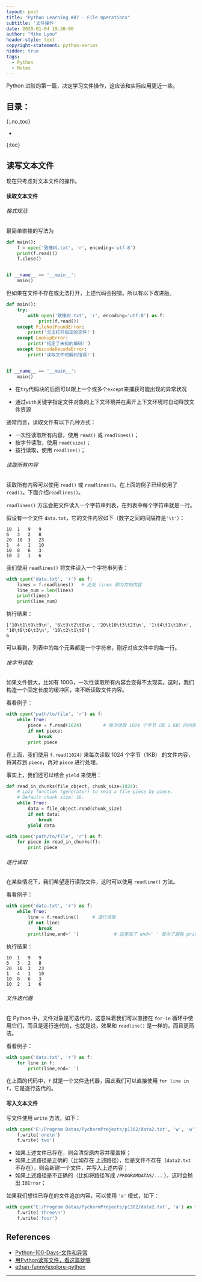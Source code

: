 ```yaml
---
layout: post
title: "Python Learning #07 - File Operations"
subtitle: '文件操作'
date: 2020-01-04 19:30:00
author: "Mike Lyou"
header-style: text
copyright-statement: python-series
hidden: true
tags:
  - Python
  - Notes
---
```


Python 进阶的第一篇，决定学习文件操作，这应该和实际应用更近一些。

<!-- more -->

## 目录：
{:.no_toc}

*  
{:toc}

## 读写文本文件
现在只考虑对文本文件的操作。

#### 读取文本文件

###### 格式规范

最简单直接的写法为
```python
def main():
    f = open('致橡树.txt', 'r', encoding='utf-8')
    print(f.read())
    f.close()


if __name__ == '__main__':
    main()
```

但如果在文件不存在或无法打开，上述代码会报错。所以有以下改进版。
```python
def main():
    try:       
        with open('致橡树.txt', 'r', encoding='utf-8') as f:   
            print(f.read())
    except FileNotFoundError:
        print('无法打开指定的文件!')
    except LookupError:
        print('指定了未知的编码!')
    except UnicodeDecodeError:
        print('读取文件时解码错误!')


if __name__ == '__main__':
    main()
```
- 在`try`代码块的后面可以跟上一个或多个`except`来捕获可能出现的异常状况

- 通过`with`关键字指定文件对象的上下文环境并在离开上下文环境时自动释放文件资源

通常而言，读取文件有以下几种方式：

- 一次性读取所有内容，使用 `read()` 或 `readlines()`；
- 按字节读取，使用 `read(size)`；
- 按行读取，使用 `readline()`；


###### 读取所有内容
读取所有内容可以使用 `read()` 或 `readlines()`。在上面的例子已经使用了 `read()`。下面介绍`readlines()`。

`readlines()` 方法会把文件读入一个字符串列表，在列表中每个字符串就是一行。

假设有一个文件 `data.txt`，它的文件内容如下（数字之间的间隔符是`'\t'`）：
```
10  1   9   9
6   3   2   8
20  10  3   23
1   4   1   10
10  8   6   3
10  2   1   6
```

我们使用 `readlines()` 将文件读入一个字符串列表：
```python
with open('data.txt', 'r') as f:
    lines = f.readlines()   # 此处 lines 即为文档内容
    line_num = len(lines)
    print(lines)
    print(line_num)
```
执行结果：
```
['10\t1\t9\t9\n', '6\t3\t2\t8\n', '20\t10\t3\t23\n', '1\t4\t1\t10\n', '10\t8\t6\t3\n', '10\t2\t1\t6']
6
```

可以看到，列表中的每个元素都是一个字符串，刚好对应文件中的每一行。

###### 按字节读取
如果文件很大，比如有 100G，一次性读取所有内容会变得不太现实。这时，我们构造一个固定长度的缓冲区，来不断读取文件内容。

看看例子：

```python
with open('path/to/file', 'r') as f:
    while True:
        piece = f.read(1024)        # 每次读取 1024 个字节（即 1 KB）的内容
        if not piece:
            break
        print piece
```
在上面，我们使用 `f.read(1024)` 来每次读取 1024 个字节（1KB） 的文件内容，将其存到 `piece`，再对 `piece` 进行处理。

事实上，我们还可以结合 `yield` 来使用：
```python
def read_in_chunks(file_object, chunk_size=1024):
    # Lazy function (generator) to read a file piece by piece.
    # Default chunk size: 1k.
    while True:
        data = file_object.read(chunk_size)
        if not data:
            break
        yield data

with open('path/to/file', 'r') as f:
    for piece in read_in_chunks(f):
        print piece
```

###### 逐行读取
在某些情况下，我们希望逐行读取文件，这时可以使用 `readline()` 方法。

看看例子：
```python
with open('data.txt', 'r') as f:
    while True:
        line = f.readline()     # 逐行读取
        if not line:
            break
        print(line,end=' ')             # 这里加了 end=' ' 是为了避免 print 自动换行
```
执行结果：
```
10  1   9   9
6   3   2   8
20  10  3   23
1   4   1   10
10  8   6   3
10  2   1   6
```

###### 文件迭代器
在 Python 中，文件对象是可迭代的，这意味着我们可以直接在 `for-in` 循环中使用它们，而且是逐行迭代的，也就是说，效果和 `readline()` 是一样的，而且更简洁。

看看例子：
```python
with open('data.txt', 'r') as f:
    for line in f:
        print(line,end=' ')
```
在上面的代码中，`f` 就是一个文件迭代器，因此我们可以直接使用 `for line in f`，它是逐行迭代的。



#### 写入文本文件

写文件使用 `write` 方法，如下：

```python
with open('E:/Program Datas/PycharmProjects/p1302/data2.txt', 'w', 'w') as f:    # 文件需和python程序在同个盘符下，盘符'E:/'可省略
    f.write('one\n')
    f.write('two')
```

- 如果上述文件已存在，则会清空原内容并覆盖掉；
- 如果上述路径是正确的（比如存在 上述路径），但是文件不存在（`data2.txt` 不存在），则会新建一个文件，并写入上述内容；
- 如果上述路径是不正确的（比如将路径写成 `/PROGRAMDATAS/...` ），这时会抛出 `IOError`；

如果我们想往已存在的文件追加内容，可以使用 `'a'` 模式，如下：

```python
with open('E:/Program Datas/PycharmProjects/p1302/data2.txt', 'a') as f:
    f.write('three\n')
    f.write('four')
```

## References

- [Python-100-Days-文件和异常](https://github.com/jackfrued/Python-100-Days/blob/master/Day01-15/11.文件和异常.md#文件和异常)
- [用Python读写文件，看这篇就够](https://juejin.im/post/5c720ff3f265da2d8e70ebef#heading-18)
- [ethan-funny/explore-python](https://github.com/ethan-funny/explore-python)

------------------


